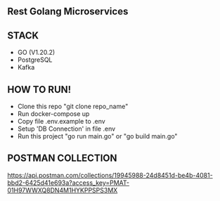 ## Rest Golang Microservices

## STACK
- GO (V1.20.2)
- PostgreSQL
- Kafka

## HOW TO RUN!
- Clone this repo "git clone repo_name" 
- Run docker-compose up
- Copy file .env.example to .env
- Setup 'DB Connection' in file .env
- Run this project "go run main.go" or "go build main.go"

## POSTMAN COLLECTION
https://api.postman.com/collections/19945988-24d8451d-be4b-4081-bbd2-6425d41e693a?access_key=PMAT-01H97WWXQ8DN4M1HYKPPSPS3MX
